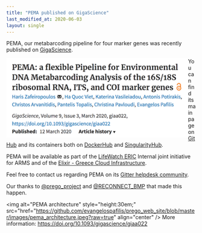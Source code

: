 ```yaml
---
title: "PEMA published on GigaScience"
last_modified_at: 2020-06-03
layout: single
---
```


PEMA, our metabarcoding pipeline for four marker genes was recently published on [GigaScience](https://academic.oup.com/gigascience/article/9/3/giaa022/5803335).

<img alt="PEMA publication header" style="height:15em;"  src="https://github.com/evangelospafilis/prego_web_site/blob/master/images/pema_at_gigascience.png?raw=true" align="left"/>

You can find its main page on [GitHub](https://github.com/hariszaf/pema) and its containers both on [DockerHub](https://hub.docker.com/repository/docker/hariszaf/pema/) and [SingularityHub](https://singularity-hub.org/collections/2295).

PEMA will be available as part of the [LifeWatch ERIC](https://www.lifewatch.eu/) Internal joint initiative for ARMS
and of the [Elixir - Greece Cloud Infrastructure](https://egci-beta.imsi.athenarc.gr/). 

Feel free to contact us regarding PEMA on its [Gitter helpdesk community](https://gitter.im/pema-helpdesk/community#).

Our thanks to [@prego_project](https://twitter.com/prego_project) and  [@RECONNECT_BMP](https://twitter.com/RECONNECT_BMP) that made this happen. 

<img alt="PEMA architecture" style="height:30em;"  src="href="https://github.com/evangelospafilis/prego_web_site/blob/master/images/pema_architecture.jpeg?raw=true" align="center" />
  More information: <a href="https://doi.org/10.1093/gigascience/giaa022" >https://doi.org/10.1093/gigascience/giaa022</a>
</p>
